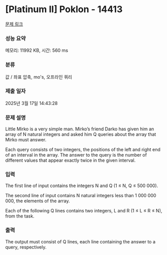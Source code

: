 # [Platinum II] Poklon - 14413 

[문제 링크](https://www.acmicpc.net/problem/14413) 

### 성능 요약

메모리: 11992 KB, 시간: 560 ms

### 분류

값 / 좌표 압축, mo's, 오프라인 쿼리

### 제출 일자

2025년 3월 17일 14:43:28

### 문제 설명

<p>Little Mirko is a very simple man. Mirko’s friend Darko has given him an array of N natural integers and asked him Q queries about the array that Mirko must answer.</p>

<p>Each query consists of two integers, the positions of the left and right end of an interval in the array. The answer to the query is the number of different values that appear exactly twice in the given interval.</p>

### 입력 

 <p>The first line of input contains the integers N and Q (1 ≤ N, Q ≤ 500 000).</p>

<p>The second line of input contains N natural integers less than 1 000 000 000, the elements of the array.</p>

<p>Each of the following Q lines contains two integers, L and R (1 ≤ L ≤ R ≤ N), from the task.</p>

### 출력 

 <p>The output must consist of Q lines, each line containing the answer to a query, respectively.</p>

